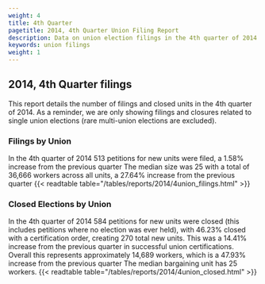 ```yaml
---
weight: 4
title: 4th Quarter
pagetitle: 2014, 4th Quarter Union Filing Report
description: Data on union election filings in the 4th quarter of 2014
keywords: union filings
weight: 1
---
```


## 2014, 4th Quarter filings

This report details the number of filings and closed units in the 4th quarter of 2014. As a reminder, we are only showing filings and closures related to single union elections (rare multi-union elections are excluded).

### Filings by Union
In the 4th quarter of 2014 513 petitions for new units were filed, a 1.58% increase from the previous quarter The median size was 25 with a total of 36,666 workers across all units, a 27.64% increase from the previous quarter
{{< readtable table="/tables/reports/2014/4union_filings.html" >}}

### Closed Elections by Union
In the 4th quarter of 2014 584 petitions for new units were closed (this includes petitions where no election was ever held), with 46.23% closed with a certification order, creating 270 total new units. This was a 14.41% increase from the previous quarter in successful union certifications. Overall this represents approximately 14,689 workers, which is a 47.93% increase from the previous quarter The median bargaining unit has 25 workers.
{{< readtable table="/tables/reports/2014/4union_closed.html" >}}
